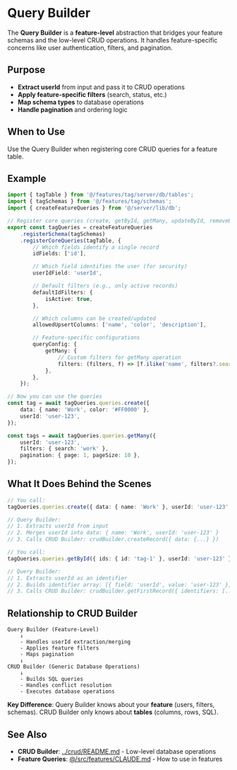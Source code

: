 # Query Builder

The **Query Builder** is a **feature-level** abstraction that bridges your feature schemas and the low-level CRUD operations. It handles feature-specific concerns like user authentication, filters, and pagination.

## Purpose

- **Extract userId** from input and pass it to CRUD operations
- **Apply feature-specific filters** (search, status, etc.)
- **Map schema types** to database operations
- **Handle pagination** and ordering logic

## When to Use

Use the Query Builder when registering core CRUD queries for a feature table.

## Example

```typescript
import { tagTable } from '@/features/tag/server/db/tables';
import { tagSchemas } from '@/features/tag/schemas';
import { createFeatureQueries } from '@/server/lib/db';

// Register core queries (create, getById, getMany, updateById, removeById)
export const tagQueries = createFeatureQueries
    .registerSchema(tagSchemas)
    .registerCoreQueries(tagTable, {
        // Which fields identify a single record
        idFields: ['id'],

        // Which field identifies the user (for security)
        userIdField: 'userId',

        // Default filters (e.g., only active records)
        defaultIdFilters: {
            isActive: true,
        },

        // Which columns can be created/updated
        allowedUpsertColumns: ['name', 'color', 'description'],

        // Feature-specific configurations
        queryConfig: {
            getMany: {
                // Custom filters for getMany operation
                filters: (filters, f) => [f.ilike('name', filters?.search)],
            },
        },
    });

// Now you can use the queries
const tag = await tagQueries.queries.create({
    data: { name: 'Work', color: '#FF0000' },
    userId: 'user-123',
});

const tags = await tagQueries.queries.getMany({
    userId: 'user-123',
    filters: { search: 'work' },
    pagination: { page: 1, pageSize: 10 },
});
```

## What It Does Behind the Scenes

```typescript
// You call:
tagQueries.queries.create({ data: { name: 'Work' }, userId: 'user-123' });

// Query Builder:
// 1. Extracts userId from input
// 2. Merges userId into data: { name: 'Work', userId: 'user-123' }
// 3. Calls CRUD Builder: crudBuilder.createRecord({ data: {...} })

// You call:
tagQueries.queries.getById({ ids: { id: 'tag-1' }, userId: 'user-123' });

// Query Builder:
// 1. Extracts userId as an identifier
// 2. Builds identifier array: [{ field: 'userId', value: 'user-123' }, { field: 'id', value: 'tag-1' }]
// 3. Calls CRUD Builder: crudBuilder.getFirstRecord({ identifiers: [...] })
```

## Relationship to CRUD Builder

```
Query Builder (Feature-Level)
    ↓
    - Handles userId extraction/merging
    - Applies feature filters
    - Maps pagination
    ↓
CRUD Builder (Generic Database Operations)
    ↓
    - Builds SQL queries
    - Handles conflict resolution
    - Executes database operations
```

**Key Difference**: Query Builder knows about your **feature** (users, filters, schemas). CRUD Builder only knows about **tables** (columns, rows, SQL).

## See Also

- **CRUD Builder**: [../crud/README.md](../crud/README.md) - Low-level database operations
- **Feature Queries**: [@/src/features/CLAUDE.md](../../../../features/CLAUDE.md) - How to use in features
